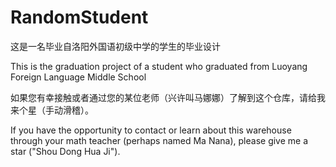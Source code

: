 # RandomStudent

这是一名毕业自洛阳外国语初级中学的学生的毕业设计

This is the graduation project of a student who graduated from Luoyang Foreign Language Middle School

如果您有幸接触或者通过您的某位老师（兴许叫马娜娜）了解到这个仓库，请给我来个星（手动滑稽）。

If you have the opportunity to contact or learn about this warehouse through your math teacher (perhaps named Ma Nana), please give me a star ("Shou Dong Hua Ji").
